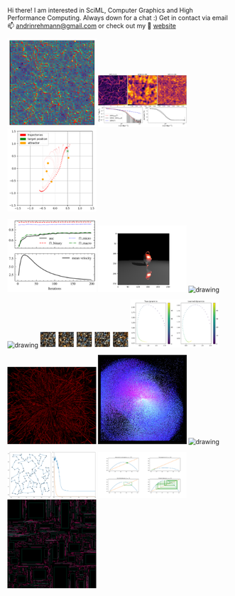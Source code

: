 Hi there! I am interested in SciML, Computer Graphics and High Performance Computing. Always down for a chat :)
Get in contact via email 📫 andrinrehmann@gmail.com or check out my 🌌 [website](https://andrinrehmann.ch)

<p float="left">
  <img src="https://raw.githubusercontent.com/andrinr/cosmax/refs/heads/main/data/fit.png" alt="drawing" width="200"/>
  <img src="https://github.com/andrinr/IC-prediction/blob/main/docs/img/eval_stats.jpg" alt="drawing" width="200"/>
  <img src="https://github.com/andrinr/pbdl/blob/main/img/trajectories_attractors.png" alt="drawing" width="200"/>
</p>


<p float="left">
  <img src="https://github.com/andrinr/gsn-link-sign-pred/blob/main/plots/forward.png" alt="drawing" width="200"/>
  <img src="https://github.com/andrinr/asim/blob/main/raytracing/teapot.png" alt="drawing" width="200"/>
  <img src="https://github.com/andrinr/evo/blob/main/thumb_2.gif" alt="drawing" width="200"/>
</p>


<p float="left">
  <img src="https://github.com/andrinr/villages/blob/main/villages.png" alt="drawing" width="200"/>
  <img src="https://github.com/andrinr/jax-image-autoencoder/blob/main/latent_space.png" alt="drawing" width="200"/>
  <img src="https://github.com/andrinr/jax-neural-ode/blob/main/img.png" alt="drawing" width="200"/>
</p>


<p float="left">
  <img src="https://github.com/andrinr/webgpu-noodles/blob/main/image.png" alt="drawing" width="200"/>
  <img src="https://github.com/andrinr/webgpu-particles/blob/main/img.png" alt="drawing" width="200"/>
  <img src="https://github.com/andrinr/motion-derivative/blob/main/imgs/particles.png" alt="drawing" width="200"/>
</p>


<p float="left">
  <img src="https://github.com/andrinr/uzh-sns/blob/master/TravelingSalesman/salesman.png" alt="drawing" width="200"/>
  <img src="https://github.com/andrinr/uzh-sns/blob/master/LogisticGrowth/behaviours.png" alt="drawing" width="200"/>
  <img src="https://github.com/andrinr/random-packing/blob/master/IMG/prev.png" alt="drawing" width="200"/>
</p>












